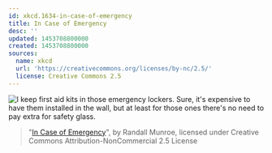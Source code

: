 ```yaml
---
id: xkcd.1634-in-case-of-emergency
title: In Case of Emergency
desc: ''
updated: 1453708800000
created: 1453708800000
sources:
  name: xkcd
  url: 'https://creativecommons.org/licenses/by-nc/2.5/'
  license: Creative Commons 2.5
---
```

![I keep first aid kits in those emergency lockers. Sure, it's expensive to have them installed in the wall, but at least for those ones there's no need to pay extra for safety glass.](https://imgs.xkcd.com/comics/in_case_of_emergency.png)
> "[In Case of Emergency](https://xkcd.com/1634/)", by Randall Munroe, licensed under Creative Commons Attribution-NonCommercial 2.5 License
